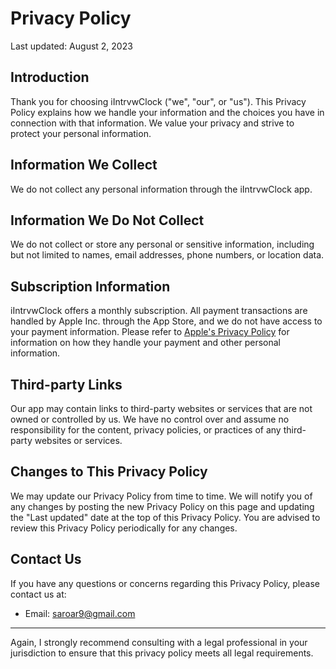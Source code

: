 # Privacy Policy

Last updated: August 2, 2023

## Introduction

Thank you for choosing iIntrvwClock ("we", "our", or "us"). This Privacy Policy explains how we handle your information and the choices you have in connection with that information. We value your privacy and strive to protect your personal information.

## Information We Collect

We do not collect any personal information through the iIntrvwClock app.

## Information We Do Not Collect

We do not collect or store any personal or sensitive information, including but not limited to names, email addresses, phone numbers, or location data.

## Subscription Information

iIntrvwClock offers a monthly subscription. All payment transactions are handled by Apple Inc. through the App Store, and we do not have access to your payment information. Please refer to [Apple's Privacy Policy](https://www.apple.com/legal/privacy/en-ww/) for information on how they handle your payment and other personal information.

## Third-party Links

Our app may contain links to third-party websites or services that are not owned or controlled by us. We have no control over and assume no responsibility for the content, privacy policies, or practices of any third-party websites or services.

## Changes to This Privacy Policy

We may update our Privacy Policy from time to time. We will notify you of any changes by posting the new Privacy Policy on this page and updating the "Last updated" date at the top of this Privacy Policy. You are advised to review this Privacy Policy periodically for any changes.

## Contact Us

If you have any questions or concerns regarding this Privacy Policy, please contact us at:

- Email: saroar9@gmail.com

---

Again, I strongly recommend consulting with a legal professional in your jurisdiction to ensure that this privacy policy meets all legal requirements.
